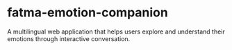 # fatma-emotion-companion
A multilingual web application that helps users explore and understand their emotions through interactive conversation.
